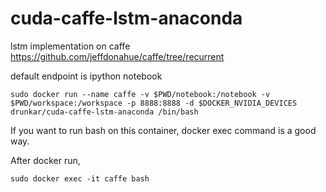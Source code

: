 # cuda-caffe-lstm-anaconda

lstm implementation on caffe https://github.com/jeffdonahue/caffe/tree/recurrent

default endpoint is ipython notebook

```
sudo docker run --name caffe -v $PWD/notebook:/notebook -v $PWD/workspace:/workspace -p 8888:8888 -d $DOCKER_NVIDIA_DEVICES drunkar/cuda-caffe-lstm-anaconda /bin/bash
```

If you want to run bash on this container, docker exec command is a good way.

After docker run, 

```
sudo docker exec -it caffe bash
```
